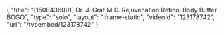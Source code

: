 {
    "title": "[1508436091] Dr. J. Graf M.D. Rejuvenation Retinol Body Butter BOGO",
    "type": "solo",
    "layout": "iframe-static",
    "videoId": "123178742",
    "url": "\/tvpembed\/123178742"
}